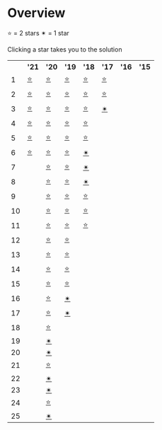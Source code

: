 # Overview

⭐ = 2 stars ✴ = 1 star 

Clicking a star takes you to the solution

<table>
 <tr>
  <th>&nbsp;</th>
  <th>'21</th>
  <th>'20</th>
  <th>'19</th>
  <th>'18</th>
  <th>'17</th>
  <th>'16</th>
  <th>'15</th>
 </tr>
 <tr>
  <td>1</td>
  <td><a href=2021/day01>⭐</a></td>
  <td><a href=2020/day01>⭐</a></td>
  <td><a href=2019/day01>⭐</a></td>
  <td><a href=2018/day1>⭐</a></td>
  <td><a href=2017/day1>⭐</a></td>
  <td>&nbsp;</td>
  <td>&nbsp;</td>
 </tr>
 <tr>
  <td>2</td>
  <td><a href=2021/day02>⭐</a></td>
  <td><a href=2020/day02>⭐</a></td>
  <td><a href=2019/day02>⭐</a></td>
  <td><a href=2018/day2>⭐</a></td>
  <td><a href=2017/day2>⭐</a></td>
  <td>&nbsp;</td>
  <td>&nbsp;</td>
 </tr>
 <tr>
  <td>3</td>
  <td><a href=2021/day03>⭐</a></td>
  <td><a href=2020/day03>⭐</a></td>
  <td><a href=2019/day03>⭐</a></td>
  <td><a href=2018/day3>⭐</a></td>
  <td><a href=2017/day3>✴</a></td>
  <td>&nbsp;</td>
  <td>&nbsp;</td>
 </tr>
 <tr>
  <td>4</td>
  <td><a href=2021/day04>⭐</a></td>
  <td><a href=2020/day04>⭐</a></td>
  <td><a href=2019/day04>⭐</a></td>
  <td><a href=2018/day4>⭐</a></td>
  <td>&nbsp;</td>
  <td>&nbsp;</td>
  <td>&nbsp;</td>
 </tr>
 <tr>
  <td>5</td>
  <td><a href=2021/day05>⭐</a></td>
  <td><a href=2020/day05>⭐</a></td>
  <td><a href=2019/day05>⭐</a></td>
  <td><a href=2018/day5>⭐</a></td>
  <td>&nbsp;</td>
  <td>&nbsp;</td>
  <td>&nbsp;</td>
 </tr>
 <tr>
  <td>6</td>
  <td><a href=2021/day06>⭐</a></td>
  <td><a href=2020/day06>⭐</a></td>
  <td><a href=2019/day06>⭐</a></td>
  <td><a href=2018/day6>✴</a></td>
  <td>&nbsp;</td>
  <td>&nbsp;</td>
  <td>&nbsp;</td>
 </tr>
 <tr>
  <td>7</td>
  <td>&nbsp;</td>
  <td><a href=2020/day07>⭐</a></td>
  <td><a href=2019/day07>⭐</a></td>
  <td><a href=2018/day7>✴</a></td>
  <td>&nbsp;</td>
  <td>&nbsp;</td>
  <td>&nbsp;</td>
 </tr>
 <tr>
  <td>8</td>
  <td>&nbsp;</td>
  <td><a href=2020/day08>⭐</a></td>
  <td><a href=2019/day08>⭐</a></td>
  <td><a href=2018/day8>✴</a></td>
  <td>&nbsp;</td>
  <td>&nbsp;</td>
  <td>&nbsp;</td>
 </tr>
 <tr>
  <td>9</td>
  <td>&nbsp;</td>
  <td><a href=2020/day09>⭐</a></td>
  <td><a href=2019/day09>⭐</a></td>
  <td><a href=2018/day9>⭐</a></td>
  <td>&nbsp;</td>
  <td>&nbsp;</td>
  <td>&nbsp;</td>
 </tr>
 <tr>
  <td>10</td>
  <td>&nbsp;</td>
  <td><a href=2020/day10>⭐</a></td>
  <td><a href=2019/day10>⭐</a></td>
  <td><a href=2018/day10>⭐</a></td>
  <td>&nbsp;</td>
  <td>&nbsp;</td>
  <td>&nbsp;</td>
 </tr>
 <tr>
  <td>11</td>
  <td>&nbsp;</td>
  <td><a href=2020/day11>⭐</a></td>
  <td><a href=2019/day11>⭐</a></td>
  <td><a href=2018/day11>⭐</a></td>
  <td>&nbsp;</td>
  <td>&nbsp;</td>
  <td>&nbsp;</td>
 </tr>
 <tr>
  <td>12</td>
  <td>&nbsp;</td>
  <td><a href=2020/day12>⭐</a></td>
  <td><a href=2019/day12>⭐</a></td>
  <td>&nbsp;</td>
  <td>&nbsp;</td>
  <td>&nbsp;</td>
  <td>&nbsp;</td>
 </tr>
 <tr>
  <td>13</td>
  <td>&nbsp;</td>
  <td><a href=2020/day13>⭐</a></td>
  <td><a href=2019/day13>⭐</a></td>
  <td>&nbsp;</td>
  <td>&nbsp;</td>
  <td>&nbsp;</td>
  <td>&nbsp;</td>
 </tr>
 <tr>
  <td>14</td>
  <td>&nbsp;</td>
  <td><a href=2020/day14>⭐</a></td>
  <td><a href=2019/day14>⭐</a></td>
  <td>&nbsp;</td>
  <td>&nbsp;</td>
  <td>&nbsp;</td>
  <td>&nbsp;</td>
 </tr>
 <tr>
  <td>15</td>
  <td>&nbsp;</td>
  <td><a href=2020/day15>⭐</a></td>
  <td><a href=2019/day15>⭐</a></td>
  <td>&nbsp;</td>
  <td>&nbsp;</td>
  <td>&nbsp;</td>
  <td>&nbsp;</td>
 </tr>
 <tr>
  <td>16</td>
  <td>&nbsp;</td>
  <td><a href=2020/day16>⭐</a></td>
  <td><a href=2019/day16>✴</a></td>
  <td>&nbsp;</td>
  <td>&nbsp;</td>
  <td>&nbsp;</td>
  <td>&nbsp;</td>
 </tr>
 <tr>
  <td>17</td>
  <td>&nbsp;</td>
  <td><a href=2020/day17>⭐</a></td>
  <td><a href=2019/day17>✴</a></td>
  <td>&nbsp;</td>
  <td>&nbsp;</td>
  <td>&nbsp;</td>
  <td>&nbsp;</td>
 </tr>
 <tr>
  <td>18</td>
  <td>&nbsp;</td>
  <td><a href=2020/day18>⭐</a></td>
  <td>&nbsp;</td>
  <td>&nbsp;</td>
  <td>&nbsp;</td>
  <td>&nbsp;</td>
  <td>&nbsp;</td>
 </tr>
 <tr>
  <td>19</td>
  <td>&nbsp;</td>
  <td><a href=2020/day19>✴</a></td>
  <td>&nbsp;</td>
  <td>&nbsp;</td>
  <td>&nbsp;</td>
  <td>&nbsp;</td>
  <td>&nbsp;</td>
 </tr>
 <tr>
  <td>20</td>
  <td>&nbsp;</td>
  <td><a href=2020/day20>✴</a></td>
  <td>&nbsp;</td>
  <td>&nbsp;</td>
  <td>&nbsp;</td>
  <td>&nbsp;</td>
  <td>&nbsp;</td>
 </tr>
 <tr>
  <td>21</td>
  <td>&nbsp;</td>
  <td><a href=2020/day21>⭐</a></td>
  <td>&nbsp;</td>
  <td>&nbsp;</td>
  <td>&nbsp;</td>
  <td>&nbsp;</td>
  <td>&nbsp;</td>
 </tr>
 <tr>
  <td>22</td>
  <td>&nbsp;</td>
  <td><a href=2020/day22>✴</a></td>
  <td>&nbsp;</td>
  <td>&nbsp;</td>
  <td>&nbsp;</td>
  <td>&nbsp;</td>
  <td>&nbsp;</td>
 </tr>
 <tr>
  <td>23</td>
  <td>&nbsp;</td>
  <td><a href=2020/day23>✴</a></td>
  <td>&nbsp;</td>
  <td>&nbsp;</td>
  <td>&nbsp;</td>
  <td>&nbsp;</td>
  <td>&nbsp;</td>
 </tr>
 <tr>
  <td>24</td>
  <td>&nbsp;</td>
  <td><a href=2020/day24>⭐</a></td>
  <td>&nbsp;</td>
  <td>&nbsp;</td>
  <td>&nbsp;</td>
  <td>&nbsp;</td>
  <td>&nbsp;</td>
 </tr>
 <tr>
  <td>25</td>
  <td>&nbsp;</td>
  <td><a href=2020/day25>✴</a></td>
  <td>&nbsp;</td>
  <td>&nbsp;</td>
  <td>&nbsp;</td>
  <td>&nbsp;</td>
  <td>&nbsp;</td>
 </tr>
</table>
